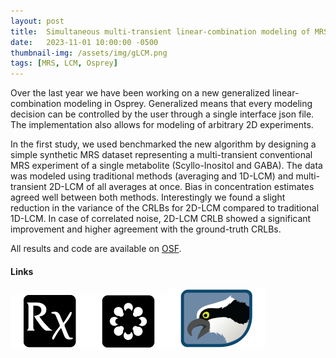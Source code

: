 ```yaml
---
layout: post
title:  Simultaneous multi-transient linear-combination modeling of MRS data improves uncertainty estimation
date:   2023-11-01 10:00:00 -0500
thumbnail-img: /assets/img/gLCM.png
tags: [MRS, LCM, Osprey]
---
```


Over the last year we have been working on a new generalized linear-combination modeling in Osprey. Generalized means that every modeling decision can be controlled by the user through a single interface json file. The implementation also allows for modeling of arbitrary 2D experiments.

In the first study, we used benchmarked the new algorithm by designing a simple synthetic MRS dataset representing a multi-transient conventional MRS experiment of a single metabolite (Scyllo-Inositol and GABA). The data was modeled using traditional methods (averaging and 1D-LCM) and multi-transient 2D-LCM of all averages at once. Bias in concentration estimates agreed well between both methods. Interestingly we found a slight reduction in the variance of the CRLBs for 2D-LCM compared to traditional 1D-LCM. In case of correlated noise, 2D-LCM CRLB showed a significant improvement and higher agreement with the ground-truth CRLBs.

All results and code are available on [OSF](https://doi.org/10.17605/OSF.IO/K9HZX).

#### Links
[![Paper](/assets/img/biorxiv-square.png)](https://doi.org/10.1101/2023.11.01.565164)[![Code](/assets/img/OSF.png)](https://doi.org/10.17605/OSF.IO/K9HZX)[![Analysis](/assets/img/Osprey.png)](https://github.com/schorschinho/osprey/tree/MSM)

